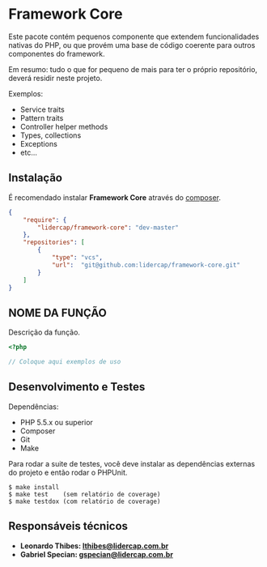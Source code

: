 Framework Core
==============

Este pacote contém pequenos componente que extendem funcionalidades nativas do PHP,
ou que provém uma base de código coerente para outros componentes do framework.

Em resumo: tudo o que for pequeno de mais para ter o próprio repositório, deverá residir neste projeto.

Exemplos:

* Service traits
* Pattern traits
* Controller helper methods
* Types, collections
* Exceptions
* etc...

Instalação
----------

É recomendado instalar **Framework Core** através do [composer](http://getcomposer.org).

```json
{
    "require": {
        "lidercap/framework-core": "dev-master"
    },
    "repositories": [
        {
            "type": "vcs",
            "url":  "git@github.com:lidercap/framework-core.git"
        }
    ]
}
```

NOME DA FUNÇÃO
--------------

Descrição da função.

```php
<?php

// Coloque aqui exemplos de uso

```

Desenvolvimento e Testes
------------------------

Dependências:

 * PHP 5.5.x ou superior
 * Composer
 * Git
 * Make

Para rodar a suite de testes, você deve instalar as dependências externas do projeto e então rodar o PHPUnit.

    $ make install
    $ make test    (sem relatório de coverage)
    $ make testdox (com relatório de coverage)

Responsáveis técnicos
---------------------

 * **Leonardo Thibes: <lthibes@lidercap.com.br>**
 * **Gabriel Specian: <gspecian@lidercap.com.br>**
